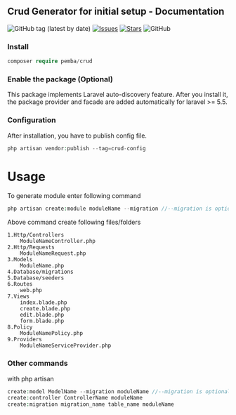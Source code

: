 ## Crud Generator for initial setup - Documentation
![GitHub tag (latest by date)](https://img.shields.io/github/v/tag/tamangtshering5/crud-generator?label=release)
[![Issues](https://img.shields.io/github/issues/tamangtshering5/crud-generator?style=flat)](https://github.com/tamangtshering5/crud-generator/issues)
[![Stars](https://img.shields.io/github/stars/tamangtshering5/crud-generator?style=flat)](https://github.com/tamangtshering5/crud-generator/stargazers)
![GitHub](https://img.shields.io/github/license/tamangtshering5/crud-generator)
### Install
```php
composer require pemba/crud
```

### Enable the package (Optional)
This package implements Laravel auto-discovery feature. After you install it, the package provider and facade are added automatically for laravel >= 5.5.

### Configuration
After installation, you have to publish config file.
```php
php artisan vendor:publish --tag=crud-config
```

# Usage
To generate module enter following command
```php
php artisan create:module moduleName --migration //--migration is optional
```
Above command create following files/folders
```text
1.Http/Controllers
    ModuleNameController.php
2.Http/Requests
    ModuleNameRequest.php
3.Models
    ModuleName.php
4.Database/migrations
5.Database/seeders
6.Routes
    web.php
7.Views
    index.blade.php
    create.blade.php
    edit.blade.php
    form.blade.php
8.Policy
    ModuleNamePolicy.php
9.Providers
    ModuleNameServiceProvider.php
```

### Other commands
with php artisan
```php
create:model ModelName --migration moduleName //--migration is optional
create:controller ControllerName moduleName
create:migration migration_name table_name moduleName
```
